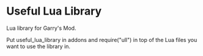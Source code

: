 Useful Lua Library
==================

Lua library for Garry's Mod.

Put useful_lua_library in addons and require("ull") in top of the Lua files you want to use the library in.

